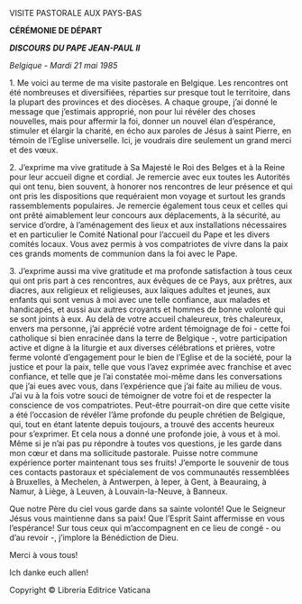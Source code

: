 VISITE PASTORALE AUX PAYS-BAS

**CÉRÉMONIE DE DÉPART**

***DISCOURS*** ***DU PAPE JEAN-PAUL II***

*Belgique - Mardi 21 mai 1985*

1\. Me voici au terme de ma visite pastorale en Belgique. Les rencontres ont été nombreuses et diversifiées, réparties sur presque tout le territoire, dans la plupart des provinces et des diocèses. A chaque groupe, j’ai donné le message que j’estimais approprié, non pour lui révéler des choses nouvelles, mais pour affermir la foi, donner un nouvel élan d’espérance, stimuler et élargir la charité, en écho aux paroles de Jésus à saint Pierre, en témoin de l’Eglise universelle. Ici, je voudrais dire seulement un grand merci et des vœux.

2\. J’exprime ma vive gratitude à Sa Majesté le Roi des Belges et à la Reine pour leur accueil digne et cordial. Je remercie avec eux toutes les Autorités qui ont tenu, bien souvent, à honorer nos rencontres de leur présence et qui ont pris les dispositions que requéraient mon voyage et surtout les grands rassemblements populaires. Je remercie également tous ceux et celles qui ont prêté aimablement leur concours aux déplacements, à la sécurité, au service d’ordre, à l’aménagement des lieux et aux installations nécessaires et en particulier le Comité National pour l’accueil du Pape et les divers comités locaux. Vous avez permis à vos compatriotes de vivre dans la paix ces grands moments de communion dans la foi avec le Pape.

3\. J’exprime aussi ma vive gratitude et ma profonde satisfaction à tous ceux qui ont pris part à ces rencontres, aux évêques de ce Pays, aux prêtres, aux diacres, aux religieux et religieuses, aux laïques adultes et jeunes, aux enfants qui sont venus à moi avec une telle confiance, aux malades et handicapés, et aussi aux autres croyants et hommes de bonne volonté qui se sont joints à eux. Au delà de votre accueil chaleureux, très chaleureux, envers ma personne, j’ai apprécié votre ardent témoignage de foi - cette foi catholique si bien enracinée dans la terre de Belgique -, votre participation active et digne à la liturgie et aux diverses célébrations et prières, votre ferme volonté d’engagement pour le bien de l’Eglise et de la société, pour la justice et pour la paix, telle que vous l’avez exprimée avec franchise et avec confiance, et telle que je l’ai constatée moi-même dans les conversations que j’ai eues avec vous, dans l’expérience que j’ai faite au milieu de vous. J’ai vu à la fois votre souci de témoigner de votre foi et de respecter la conscience de vos compatriotes. Peut-être pourrait-on dire que cette visite a été l’occasion de révéler l’âme profonde du peuple chrétien de Belgique, qui, tout en étant latente depuis toujours, a trouvé des accents heureux pour s’exprimer. Et cela nous a donné une profonde joie, à vous et à moi. Même si je n’ai pas pu répondre à toutes vos questions, je les garde dans mon cœur et dans ma sollicitude pastorale. Puisse notre commune expérience porter maintenant tous ses fruits! J’emporte le souvenir de tous ces contacts pastoraux et spécialement de vos communautés ressemblées à Bruxelles, à Mechelen, à Antwerpen, à Ieper, à Gent, à Beauraing, à Namur, à Liège, à Leuven, à Louvain-la-Neuve, à Banneux.

Que notre Père du ciel vous garde dans sa sainte volonté! Que le Seigneur Jésus vous maintienne dans sa paix! Que l’Esprit Saint affermisse en vous l’espérance! Sur tous ceux qui m’accompagnent en ce lieu de congé - ou d’au revoir -, j’implore la Bénédiction de Dieu.

Merci à vous tous!

Ich danke euch allen!

Copyright © Libreria Editrice Vaticana